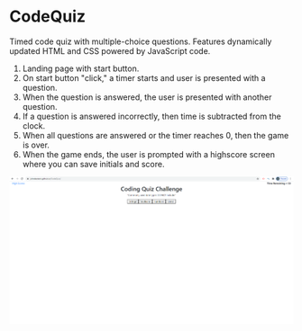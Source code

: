 # CodeQuiz

Timed code quiz with multiple-choice questions. Features dynamically updated HTML and CSS powered by JavaScript code.

1. Landing page with start button.
2. On start button "click," a timer starts and user is presented with a question.
3. When the question is answered, the user is presented with another question.
4. If a question is answered incorrectly, then time is subtracted from the clock.
5. When all questions are answered or the timer reaches 0, then the game is over.
6. When the game ends, the user is prompted with a highscore screen where you can save initials and score.

![CodeQuiz](CodeQuizImg.png)